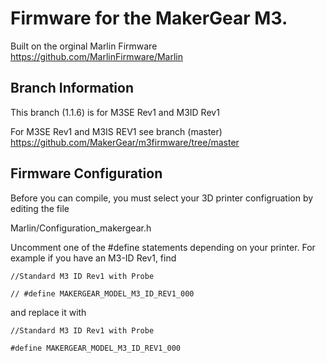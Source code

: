 # Firmware for the MakerGear M3.

Built on the orginal Marlin Firmware
https://github.com/MarlinFirmware/Marlin



## Branch Information
This branch (1.1.6) is for M3SE Rev1 and M3ID Rev1

For M3SE Rev1 and M3IS REV1 see branch (master)
https://github.com/MakerGear/m3firmware/tree/master


## Firmware Configuration


Before you can compile, you must select your 3D printer configruation by editing the file

Marlin/Configuration_makergear.h

Uncomment one of the #define statements depending on your printer. For example if you have an M3-ID Rev1, find


`//Standard M3 ID Rev1 with Probe`

`// #define MAKERGEAR_MODEL_M3_ID_REV1_000`

and replace it with

`//Standard M3 ID Rev1 with Probe`

`#define MAKERGEAR_MODEL_M3_ID_REV1_000`


